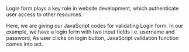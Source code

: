 Login form plays a key role in website development, which authenticate user access to other resources.

Here, we are giving our JavaScript codes for validating Login form. In our example, we have a login form with two input fields i.e. username and password, As user clicks on login button, JavaScript validation function comes into act.
